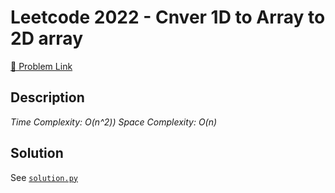# Leetcode 2022 - Cnver 1D to Array to 2D array

[🔗 Problem Link](https://leetcode.com/problems/cnver-1d-to-array-to-2d-array/)

## Description

*Time Complexity: O(n^2))
Space Complexity: O(n)*

## Solution

See [`solution.py`](solution.py)
